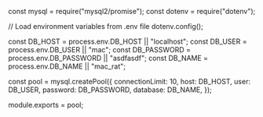 const mysql = require("mysql2/promise");
const dotenv = require("dotenv");

// Load environment variables from .env file
dotenv.config();

const DB_HOST = process.env.DB_HOST || "localhost";
const DB_USER = process.env.DB_USER || "mac";
const DB_PASSWORD = process.env.DB_PASSWORD || "asdfasdf";
const DB_NAME = process.env.DB_NAME || "mac_rat";

const pool = mysql.createPool({
  connectionLimit: 10,
  host: DB_HOST,
  user: DB_USER,
  password: DB_PASSWORD,
  database: DB_NAME,
});

module.exports = pool;
